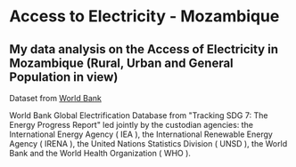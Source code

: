 # Access to Electricity - Mozambique

## My data analysis on the Access of Electricity in Mozambique (Rural, Urban and General Population in view)

Dataset from [World Bank](https://data.worldbank.org/indicator/EG.ELC.ACCS.RU.ZS?end=2020&locations=MZ&start=2020&view=map)

World Bank Global Electrification Database from "Tracking SDG 7: The Energy Progress Report" led jointly by the custodian agencies: 
the International Energy Agency ( IEA ), the International Renewable Energy Agency ( IRENA ), the United Nations Statistics Division ( UNSD ), 
the World Bank and the World Health Organization ( WHO ).

